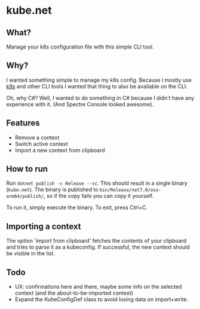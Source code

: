# kube.net

## What?
Manage your k8s configuration file with this simple CLI tool.

## Why?
I wanted something simple to manage my k8s config. Because I mostly use [k9s](https://k9scli.io/) and other CLI tools I wanted that thing to also be available on the CLI.

Oh, why C#? Well, I wanted to do something in C# because I didn't have any experience with it. (And Spectre Console looked awesome).

## Features
- Remove a context
- Switch active context
- Import a new context from clipboard

## How to run
Run `dotnet publish -c Release --sc`. This should result in a single binary (`kube.net`).
The binary is published to `bin/Release/net7.0/osx-arm64/publish/`, so if the copy fails you can copy it yourself.

To run it, simply execute the binary. To exit, press Ctrl+C.

## Importing a context
The option 'import from clipboard' fetches the contents of your clipboard and tries to parse it as a kubeconfig. If successful, the new context should be visible in the list.

## Todo
- UX: confirmations here and there, maybe some info on the selected context (and the about-to-be-imported context)
- Expand the KubeConfigDef class to avoid losing data on import+write.